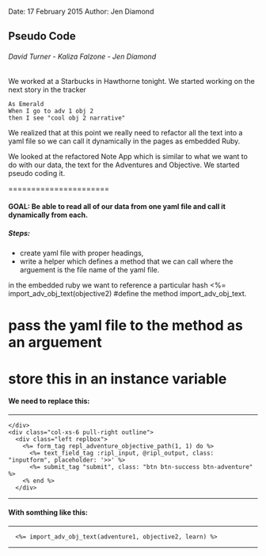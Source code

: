 Date: 17 February 2015
Author: Jen Diamond

## Pseudo Code

###### David Turner - Kaliza Falzone - Jen Diamond

We worked at a Starbucks in Hawthorne tonight. We started working on the next story in the tracker

    As Emerald  
    When I go to adv 1 obj 2  
    then I see "cool obj 2 narrative"

We realized that at this point we really need to refactor all the text into a yaml file so we can 
call it dynamically in the pages as embedded Ruby. 

We looked at the refactored Note App which is similar to what we want to do with our data, 
the text for the Adventures and Objective. We started pseudo coding it.

======================

#### GOAL: Be able to read all of our data from one yaml file and call it dynamically from each.

##### Steps: 
+ create yaml file with proper headings, 
+ write a helper which defines a method that we can call where the arguement is the file name of the yaml file. 

in the embedded ruby we want to reference a particular hash
<%= import_adv_obj_text(objective2)
#define the method import_adv_obj_text. 
# pass the yaml file to the method as an arguement 
# store this in an instance variable 

#### We need to replace this:
----------------------------------------------------
    </div>
    <div class="col-xs-6 pull-right outline">
      <div class="left replbox">
        <%= form_tag repl_adventure_objective_path(1, 1) do %>
          <%= text_field_tag :ripl_input, @ripl_output, class: "inputform", placeholder: '>>' %>
          <%= submit_tag "submit", class: "btn btn-success btn-adventure" %>
        <% end %>
      </div>
----------------------------------------------------

#### With somthing like this:
----------------------------------------------------
      <%= import_adv_obj_text(adventure1, objective2, learn) %>      
----------------------------------------------------
